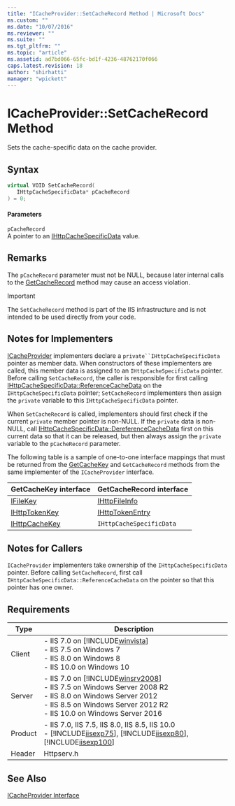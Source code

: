 ```yaml
---
title: "ICacheProvider::SetCacheRecord Method | Microsoft Docs"
ms.custom: ""
ms.date: "10/07/2016"
ms.reviewer: ""
ms.suite: ""
ms.tgt_pltfrm: ""
ms.topic: "article"
ms.assetid: ad7bd066-65fc-bd1f-4236-48762170f066
caps.latest.revision: 18
author: "shirhatti"
manager: "wpickett"
---
```

# ICacheProvider::SetCacheRecord Method
Sets the cache-specific data on the cache provider.  
  
## Syntax  
  
```cpp  
virtual VOID SetCacheRecord(  
   IHttpCacheSpecificData* pCacheRecord  
) = 0;  
```  
  
#### Parameters  
 `pCacheRecord`  
 A pointer to an [IHttpCacheSpecificData](../../web-development-reference\native-code-api-reference/ihttpcachespecificdata-interface.md) value.  
  
## Remarks  
 The `pCacheRecord` parameter must not be NULL, because later internal calls to the [GetCacheRecord](../../web-development-reference\native-code-api-reference/icacheprovider-getcacherecord-method.md) method may cause an access violation.  
  
> [!IMPORTANT]
>  The `SetCacheRecord` method is part of the IIS infrastructure and is not intended to be used directly from your code.  
  
## Notes for Implementers  
 [ICacheProvider](../../web-development-reference\native-code-api-reference/icacheprovider-interface.md) implementers declare a `private``IHttpCacheSpecificData` pointer as member data. When constructors of these implementers are called, this member data is assigned to an `IHttpCacheSpecificData` pointer. Before calling `SetCacheRecord`, the caller is responsible for first calling [IHttpCacheSpecificData::ReferenceCacheData](../../web-development-reference\native-code-api-reference/ihttpcachespecificdata-referencecachedata-method.md) on the `IHttpCacheSpecificData` pointer; `SetCacheRecord` implementers then assign the `private` variable to this `IHttpCacheSpecificData` pointer.  
  
 When `SetCacheRecord` is called, implementers should first check if the current `private` member pointer is non-NULL. If the `private` data is non-NULL, call [IHttpCacheSpecificData::DereferenceCacheData](../../web-development-reference\native-code-api-reference/ihttpcachespecificdata-dereferencecachedata-method.md) first on this current data so that it can be released, but then always assign the `private` variable to the `pCacheRecord` parameter.  
  
 The following table is a sample of one-to-one interface mappings that must be returned from the [GetCacheKey](../../web-development-reference\native-code-api-reference/icacheprovider-getcachekey-method.md) and `GetCacheRecord` methods from the same implementer of the `ICacheProvider` interface.  
  
|GetCacheKey interface|GetCacheRecord interface|  
|---------------------------|------------------------------|  
|[IFileKey](../../web-development-reference\native-code-api-reference/ifilekey-interface.md)|[IHttpFileInfo](../../web-development-reference\native-code-api-reference/ihttpfileinfo-interface.md)|  
|[IHttpTokenKey](../../web-development-reference\native-code-api-reference/ihttptokenkey-interface.md)|[IHttpTokenEntry](../../web-development-reference\native-code-api-reference/ihttptokenentry-interface.md)|  
|[IHttpCacheKey](../../web-development-reference\native-code-api-reference/ihttpcachekey-interface.md)|`IHttpCacheSpecificData`|  
  
## Notes for Callers  
 `ICacheProvider` implementers take ownership of the `IHttpCacheSpecificData` pointer. Before calling `SetCacheRecord`, first call `IHttpCacheSpecificData::ReferenceCacheData` on the pointer so that this pointer has one owner.  
  
## Requirements  
  
|Type|Description|  
|----------|-----------------|  
|Client|-   IIS 7.0 on [!INCLUDE[winvista](../../wmi-provider/includes/winvista-md.md)]<br />-   IIS 7.5 on Windows 7<br />-   IIS 8.0 on Windows 8<br />-   IIS 10.0 on Windows 10|  
|Server|-   IIS 7.0 on [!INCLUDE[winsrv2008](../../wmi-provider/includes/winsrv2008-md.md)]<br />-   IIS 7.5 on Windows Server 2008 R2<br />-   IIS 8.0 on Windows Server 2012<br />-   IIS 8.5 on Windows Server 2012 R2<br />-   IIS 10.0 on Windows Server 2016|  
|Product|-   IIS 7.0, IIS 7.5, IIS 8.0, IIS 8.5, IIS 10.0<br />-   [!INCLUDE[iisexp75](../../web-development-reference/native-code-api-reference/includes/iisexp75-md.md)], [!INCLUDE[iisexp80](../../web-development-reference/native-code-api-reference/includes/iisexp80-md.md)], [!INCLUDE[iisexp100](../../web-development-reference/native-code-api-reference/includes/iisexp100-md.md)]|  
|Header|Httpserv.h|  
  
## See Also  
 [ICacheProvider Interface](../../web-development-reference\native-code-api-reference/icacheprovider-interface.md)